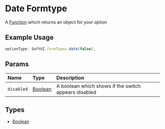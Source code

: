 # Date Formtype

A [Function](https://developer.mozilla.org/en-US/docs/Web/JavaScript/Reference/Global_Objects/Function) which returns an object for your option

## Example Usage

```js
optionType: SoftUI.formTypes.date(false),
```

## Params

| Name       | Type                                                                                                | Description                                          |
| :--------- | :-------------------------------------------------------------------------------------------------- | :--------------------------------------------------- |
| `disabled` | [Boolean](https://developer.mozilla.org/en-US/docs/Web/JavaScript/Reference/Global_Objects/Boolean) | A boolean which shows if the switch appears disabled |

## Types

-   [Boolean](https://developer.mozilla.org/en-US/docs/Web/JavaScript/Reference/Global_Objects/Boolean)
